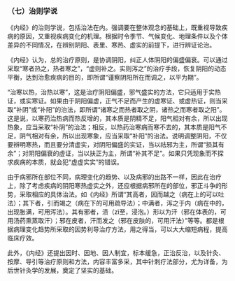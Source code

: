 ### （七）治则学说

《内经》的治则学说，包括治法在内。强调要在整体观念的基础上，既重视导致疾病的原因，又重视疾病变化的机理。根据时令季节、气候变化、地理条件以及个体差异的不同情况，在辨别阴阳、表里、寒热、虚实的前提下，进行辨证论治。

《内经》认为，总的治疗原则，是协调阴阳，纠正人体阴阳的偏盛偏衰。可以通过采取“寒者热之，热者寒之”，“虚则补之。实则泻之”的治疗手段，恢复阴阳的动态平衡，达到治愈疾病的目的，即所谓“谨察阴阳所在而调之，以平为期”。

“治寒以热，治热以寒”，这是治疗阴阳偏盛，邪气盛实的方法，它只适用于实热证，或实寒证。如果由于阴阳偏虚，正气不足而产生的虚寒证、或虚热证，则当采取“补阴”或“补阳”的治法，即所谓“诸寒之而热者取之阴，诸热之而寒者取之阳”。这是说，以寒药治热病而热反增的，其本质是阴精不足，阳气相对有余，所以出现热象，应当采取“补阴”的治法；相反，以热药治寒病而寒不去的，其本质是阳气不足，阴气相对有余，所以出现寒象，应当采取“补阳”的治法。说明调整阴阳，不仅要辨明寒热，而且要分清虚实，对阴阳偏盛的实证，当以祛邪为主，所谓“损其有余”；对阴阳偏衰的虚证，当以扶正为主，所谓“补其不足”。如果只凭现象而不探求疾病的本质，就会犯“虚虚实实”的错误。

由于病邪所在部位不同，病理变化的趋势、以及病邪的出路不一样，因此在治疗上，除了考虑疾病的阴阳寒热虚实之外，还应根据病邪所在的部位，邪正斗争的形势，采取相应的具体治法。如《内经》所谓“其高者，因而越之（病在上的可以吐法）；其下者，引而竭之（病在下的可用疏导法）；中满者，泻之于内（病在中的，出现胀满，可用泻法）。其有邪者，渍（zì至，浸泡。）形以为汗（邪在体表的，可用汤药熏蒸取汗）；邪在皮者，汗而发之（邪在皮肤的，可用汗法）”等等。都是根据病理变化趋势所采取的因势利导治疗方法，用之得当，可以大大缩短病程，提高临床疗效。

此外，《内经》还提出因时、因地、因人制宜，标本缓急，正治反治，以及针灸、按摩、导引等治疗原则和方法，内容丰富多采，其中针刺疗法部分，尤为详备，为后世针灸学的发展，奠定了坚实的基础。

